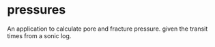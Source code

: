 # pressures
An application to calculate pore and fracture pressure. given the transit times from a sonic log.
